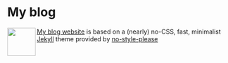 # My blog

<img src="https://raw.githubusercontent.com/riggraz/no-style-please/master/logo.png" width="64" align="left" />[My blog website](https://jefferyzzo.github.io/) is based on a (nearly) no-CSS, fast, minimalist [Jekyll](https://jekyllrb.com/) theme provided by [no-style-please](https://github.com/riggraz/no-style-please)

